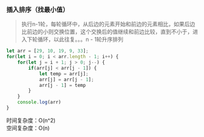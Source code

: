 ### 插入排序（找最小值）

> 执行n-1轮，每轮循环中，从后边的元素开始和前边的元素相比，如果后边比前边的小则交换位置，这个交换后的值继续和前边比较，直到不小于，进入下轮循环，以此往复。。。n - 1轮升序排列

```js
let arr = [29, 10, 19, 9, 33];
for(let i = 0; i < arr.length - 1; i++) {
    for(let j = i + 1; j > 0; j--) {
        if(arr[j] < arr[j - 1]) {
            let temp = arr[j];
            arr[j] = arr[j - 1];
            arr[j - 1] = temp
        }
    }
    console.log(arr)
}
```

时间复杂度：O\(n^2\)  
空间复杂度：O\(n\)

